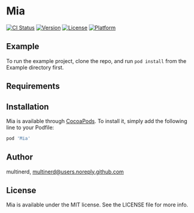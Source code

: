 # Mia

[![CI Status](https://img.shields.io/travis/multinerd/Mia.svg?style=flat)](https://travis-ci.org/multinerd/Mia)
[![Version](https://img.shields.io/cocoapods/v/Mia.svg?style=flat)](https://cocoapods.org/pods/Mia)
[![License](https://img.shields.io/cocoapods/l/Mia.svg?style=flat)](https://cocoapods.org/pods/Mia)
[![Platform](https://img.shields.io/cocoapods/p/Mia.svg?style=flat)](https://cocoapods.org/pods/Mia)

## Example

To run the example project, clone the repo, and run `pod install` from the Example directory first.

## Requirements

## Installation

Mia is available through [CocoaPods](https://cocoapods.org). To install
it, simply add the following line to your Podfile:

```ruby
pod 'Mia'
```

## Author

multinerd, multinerd@users.noreply.github.com

## License

Mia is available under the MIT license. See the LICENSE file for more info.

